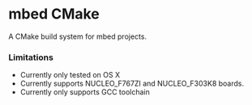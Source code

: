 # mbed CMake

A CMake build system for mbed projects. 

### Limitations
* Currently only tested on OS X
* Currently supports NUCLEO_F767ZI and NUCLEO_F303K8 boards.
* Currently only supports GCC toolchain


